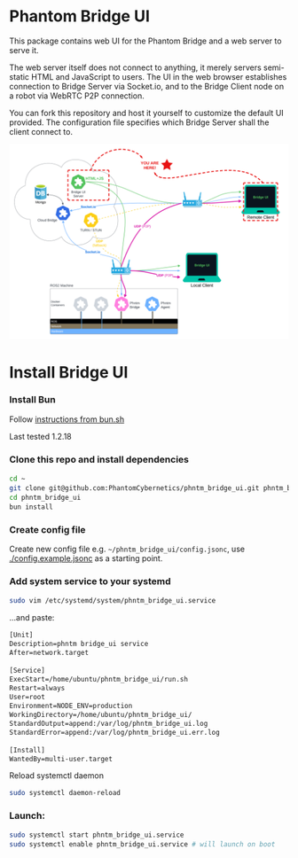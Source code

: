 # Phantom Bridge UI

This package contains web UI for the Phantom Bridge and a web server to serve it.

The web server itself does not connect to anything, it merely servers semi-static HTML and JavaScript to users. The UI in the web browser establishes connection to Bridge Server via Socket.io, and to the Bridge Client node on a robot via WebRTC P2P connection.

You can fork this repository and host it yourself to customize the default UI provided. The configuration file specifies which Bridge Server shall the client connect to.

![Infrastructure map](https://raw.githubusercontent.com/PhantomCybernetics/phntm_bridge_docs/refs/heads/main/img/Architecture_UI_Server.png)

# Install Bridge UI

### Install Bun

Follow [instructions from bun.sh](https://bun.sh/docs/installation)

Last tested 1.2.18

### Clone this repo and install dependencies

```bash
cd ~
git clone git@github.com:PhantomCybernetics/phntm_bridge_ui.git phntm_bridge_ui
cd phntm_bridge_ui
bun install
```

### Create config file

Create new config file e.g. `~/phntm_bridge_ui/config.jsonc`, use [./config.example.jsonc](./config.example.jsonc) as a starting point.

### Add system service to your systemd

```bash
sudo vim /etc/systemd/system/phntm_bridge_ui.service
```

...and paste:

```
[Unit]
Description=phntm bridge_ui service
After=network.target

[Service]
ExecStart=/home/ubuntu/phntm_bridge_ui/run.sh
Restart=always
User=root
Environment=NODE_ENV=production
WorkingDirectory=/home/ubuntu/phntm_bridge_ui/
StandardOutput=append:/var/log/phntm_bridge_ui.log
StandardError=append:/var/log/phntm_bridge_ui.err.log

[Install]
WantedBy=multi-user.target
```

Reload systemctl daemon

```bash
sudo systemctl daemon-reload
```

### Launch:

```bash
sudo systemctl start phntm_bridge_ui.service
sudo systemctl enable phntm_bridge_ui.service # will launch on boot
```
